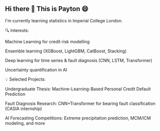 ## Hi there 👋 This is Payton 😄
I'm currently learning statistics in Imperial College London. 

🔍 Interests:

Machine Learning for credit risk modelling

Ensemble learning (XGBoost, LightGBM, CatBoost, Stacking)

Deep learning for time series & fault diagnosis (CNN, LSTM, Transformer)

Uncertainty quantification in AI

💡 Selected Projects:

Undergraduate Thesis: Machine-Learning-Based Personal Credit Default Prediction 

Fault Diagnosis Research: CNN+Transformer for bearing fault classification (CASIA internship)

AI Forecasting Competitions: Extreme precipitation prediction, MCM/ICM modeling, and more

